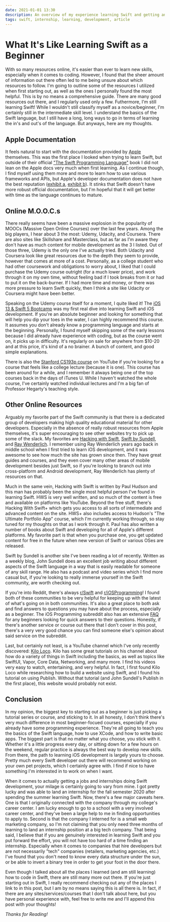 ```yaml
---
date: 2021-01-01 13:30
description: An overview of my experience learning Swift and getting an internship as a beginner
tags: swift, internship, learning, development, article
---
```


# What It's Like Learning Swift as a Beginner

With so many resources online, it's easier than ever to learn new skills, especially when it comes to coding. However, I found that the sheer amount of information out there often led to me being unsure about which resources to follow. I'm going to outline some of the resources I utilized when first starting out, as well as the ones I personally found the most helpful. This is by no means a comprehensive guide. There are many good resources out there, and I regularly used only a few. Futhermore, I'm still learning Swift! While I wouldn't still classify myself as a novice/beginner, I'm certainly still in the intermediate skill level. I understand the basics of the Swift language, but I still have a long, long ways to go in terms of learning the in's and out's of the language. But anyways, here are my thoughts.


## Apple Documentation
It feels natural to start with the documentation provided by [Apple](https://developer.apple.com/documentation) themselves. This was the first place I looked when trying to learn Swift, but outside of their official ["The Swift Programming Language"](https://docs.swift.org/swift-book/index.html) book I did not lean on the Apple docs very much when first learning. As I continue though, I find myself using them more and more to learn how to use various frameworks and APIs, but Apple's developer documentation does not have the best reputation ([exhibit a](https://www.caseyliss.com/2020/11/10/on-apples-pisspoor-documentation), [exhibit b](https://nooverviewavailable.com/)). It stinks that Swift doesn't have more robust official documentation, but I'm hopeful that it will get better with time as the language continues to mature.


## Online M.O.O.C.s
There really seems have been a massive explosion in the popularity of MOOCs (Massive Open Online Courses) over the last few years. Among the big players, I hear about 3 the most: Udemy, Udacity, and Coursera. There are also sites like Skillshare and Masterclass, but as far as I'm aware they don't have as much content for mobile development as the 3 I listed. Out of those three, Udemy is the only one I've actually tried. Both Udacity and Coursera look like great resources due to the depth they seem to provide, however that comes at more of a cost. Personally, as a college student who had other coursework and obligations to worry about, I liked that I could purchase the Udemy course outright (for a much lower price), and work through it on my own time, without feeling bad if I took breaks from it or had to put it on the back-burner. If I had more time and money, or there was more pressure to learn Swift quickly, then I think a site like Udacity or Coursera might have been better.

Speaking on the Udemy course itself for a moment, I quite liked it! The [iOS 13 & Swift 5 Bootcamp](https://www.udemy.com/course/ios-13-app-development-bootcamp/) was my first real dive into learning Swift and iOS development. If you're an absolute beginner and looking for something that will help you dip your toes in the water, I can highly recommend this course. It assumes you don't already know a programming language and starts at the beginning. Personally, I found myself skipping some of the early lessons because I did already have experience with coding, but as the course went on, it picks up in difficulty. It's regularly on sale for anywhere from $10-20 and at this price, it's kind of a no brainer. A bunch of content, and good simple explanations.

There is also the [Stanford CS193p course](https://www.youtube.com/watch?v=jbtqIBpUG7g) on YouTube if you're looking for a course that feels like a college lecture (because it is one). This course has been around for a while, and I remember it always being one of the top courses back in the days of iTunes U. While I haven't watched the whole course, I've certainly watched individual lectures and I'm a big fan of Professor Hegarty's teaching style.


## Other Online Resources
Arguably my favorite part of the Swift community is that there is a dedicated group of developers making high quality educational material for other developers. Especially in the absence of really robust resources from Apple themselves, it's super encouraging to see other websites try to pick up some of the slack. My favorites are [Hacking with Swift](https://www.hackingwithswift.com/), [Swift by Sundell](https://swiftbysundell.com/), and [Ray Wenderlich](https://www.raywenderlich.com/). I remember using Ray Wenderlich years ago back in middle school when I first tried to learn iOS development, and it was awesome to see how much the site has grown since then. They have great guides and courses, and they even cover many other areas of mobile development besides just Swift, so if you're looking to branch out into cross-platform and Android development, Ray Wenderlich has plenty of resources on that. 

Much in the same vein, Hacking with Swift is written by Paul Hudson and this man has probably been the single most helpful person I've found in learning Swift. HWS is very well written, and so much of the content is free and available on platforms like YouTube. Beyond the free stuff, there's Hacking With Swift+ which gets you access to all sorts of intermediate and advanced content on the site. HWS+ also includes access to Hudson's "The Ultimate Portfolio App" course, which I'm currently working through, so stay tuned for my thoughts on that as I work through it. Paul has also written a number of books about Swift and developing for all of Apple's different platforms. My favorite part is that when you purchase one, you get updated content for free in the future when new version of Swift or various OSes are released.

Swift by Sundell is another site I've been reading a lot of recently. Written as a weekly blog, John Sundell does an excellent job writing about different aspects of the Swift language in a way that is easily readable for someone of any skill range. He also has a podcast and video series which I find more casual but, if you're looking to really immerse yourself in the Swift community, are worth checking out. 

If you're into Reddit, there's always [r/Swift](https://reddit.com/r/swift/) and [r/iOSProgramming](https://reddit.com/r/iosprogramming)! I found both of these communities to be very helpful for keeping up with the latest of what's going on in both communities. It's also a great place to both ask and find answers to questions you may have about the process, especially as a beginner. The iOS Programming subreddit also has an extensive [FAQ](https://github.com/riosprogramming/FAQ) for any beginners looking for quick answers to their questions. Honestly, if there's another service or course out there that I don't cover in this post, there's a very very good chance you can find someone else's opinion about said service on the subreddit.

Last, but certainly not least, is a YouTube channel which I've only recently discovered: [Kilo Loco](https://www.youtube.com/channel/UCv75sKQFFIenWHrprnrR9aA). Kilo has some great tutorials on his channel about how do a variety of things in Swift including the basics, as well as topics like SwiftUI, Vapor, Core Data, Networking, and many more. I find his videos very easy to watch, entertaining, and very helpful. In fact, I first found Kilo Loco while researching how to build a website using Swift, and I found his tutorial on using Publish. Without that tutorial (and John Sundell's Publish in the first place), this website would probably not exist.


## Conclusion
In my opinion, the biggest key to starting out as a beginner is just picking a tutorial series or course, and sticking to it. In all honesty, I don't think there's very much difference in most beginner-focued courses, especially if you already have some programming experience. They're all going to teach you the basics of the Swift language, how to use XCode, and how to write basic apps. The biggest part is that no matter what you choose, you stick with it. Whether it's a little progress every day, or sitting down for a few hours on the weekend, regular practice is always the best way to develop new skills. From there, the path to learning iOS development is largely yours to choose. Pretty much every Swift developer out there will recommend working on your own pet projects, which I certainly agree with. I find if nice to have something I'm interested in to work on when I want. 

When it comes to actually getting a jobs and internships doing Swift development, your milage is certainly going to vary from mine. I got pretty lucky and was able to land an internship for the fall semester 2020 after spending the summer learning Swift. Now, there's a few major caveats here. One is that I originally connected with the company through my college's career center. I am lucky enough to go to a school with a very involved career center, and they've been a large help to me in finding opportunities to apply to. Second is that the company I interned for is a small web marketing company, so I'm not claiming that you only need three months of learning to land an internship position at a big tech company. That being said, I believe that if you are genuinely interested in learning Swift and you put forward the effort, you will not have too hard of a time finding an internship. Especially when it comes to companies that hire developers but are not necessarily "tech" companies (retailers, marketing agencies, etc.) I've found that you don't need to know every data structure under the sun, or be able to invert a binary tree in order to get your foot in the door there. 

Even though I talked about all the places I learned (and am still learning) how to code in Swift, there are still many more out there. If you're just starting out in Swift, I really recommend checking out any of the places I link to in this post, but I am by no means saying this is all there is. In fact, if there are any sites/services/courses that I don't talk about here, but you have personal experience with, feel free to write me and I'll append this post with your thoughts!



*Thanks for Reading!*
